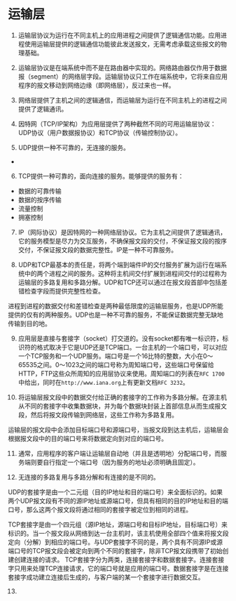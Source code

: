 # 运输层

1. 运输层协议为运行在不同主机上的应用进程之间提供了逻辑通信功能。应用进程使用运输层提供的逻辑通信功能彼此发送报文，无需考虑承载这些报文的物理基础。

2. 运输层协议是在端系统中而不是在路由器中实现的。网络路由器仅作用于数据报（segment）的网络层字段。运输层协议只工作在端系统中，它将来自应用程序的报文移动到网络边缘（即网络层），反过来也一样。

3. 网络层提供了主机之间的逻辑通信，而运输层为运行在不同主机上的进程之间提供了逻辑通讯。

4. 因特网（TCP/IP架构）为应用层提供了两种截然不同的可用运输层协议：UDP协议（用户数据报协议）和TCP协议（传输控制协议）。

5. UDP提供一种不可靠的，无连接的服务。
  - 

6. TCP提供一种可靠的，面向连接的服务。能够提供的服务有：
  - 数据的可靠传输
  - 数据的按序传输
  - 流量控制
  - 拥塞控制

7. IP（网际协议）是因特网的一种网络层协议。它为主机之间提供了逻辑通讯，它的服务模型是尽力为交互服务，不确保报文段的交付，不保证报文段的按序交付，不保证报文段的数据完整性。IP是一种不可靠服务。

8. UDP和TCP最基本的责任是，将两个端到端件IP的交付服务扩展为运行在端系统中的两个进程之间的服务。这种将主机间交付扩展到进程间交付的过程称为运输层的多路复用和多路分解。UDP和TCP还可以通过在报文段首部中包括差错检查字段而提供完整性检查。

  进程到进程的数据交付和差错检查是两种最低限度的运输层服务，也是UDP所能提供的仅有的两种服务。UDP也是一种不可靠的服务，不能保证数据完整无缺地传输到目的地。

9. 应用层是直接与套接字（socket）打交道的。没有socket都有唯一标识符，标识符的格式取决于它是UDP还是TCP端口。一台主机的一个端口号，可以对应一个TCP服务和一个UDP服务。端口号是一个16比特的整数，大小在0～65535之间。0～1023之间的端口号称为周知端口号，这些端口号保留给HTTP，FTP这些众所周知的应用层协议来使用。周知端口的列表在`RFC 1700`中给出，同时在`http://www.iana.org`上有更新文档`RFC 3232`。

10. 将运输层报文段中的数据交付给正确的套接字的工作称为多路分解。在源主机从不同的套接字中收集数据块，并为每个数据块封装上首部信息从而生成报文段，然后将报文段传输到网络层，这些工作称为多路复用。

  运输层的报文段中会添加目标端口号和源端口号，当报文段到达主机后，运输层会根据报文段中的目的端口号来将数据定向到对应的端口号。

11. 通常，应用程序的客户端让运输层自动地（并且是透明地）分配端口号，而服务端则要自行指定一个端口号（因为服务的地址必须明确且固定）。

12. 无连接的多路复用与多路分解和有连接的是不同的。

  UDP的套接字是由一个二元组（目的IP地址和目的端口号）来全面标识的。如果两个UDP报文段有不同的源IP地址或源端口号，但具有相同的目的IP地址和目的端口号，那么这两个报文段将通过相同的套接字被定位到相同的进程。

  TCP套接字是由一个四元组（源IP地址，源端口号和目标IP地址，目标端口号）来标识的。当一个报文段从网络到达一台主机时，该主机使用全部四个值来将报文段定向（分解）到相应的端口号。与UDP套接字不同的是，两个具有不同源IP或源端口号的TCP报文段会被定向到两个不同的套接字，除非TCP报文段携带了初始创建创建连接的请求。
  TCP套接字分为两类，连接套接字和数据套接字。连接套接字只用来处理TCP连接请求，它的端口号就是应用的端口号。数据套接字是在连接套接字成功建立连接后生成的，与客户端的某一个套接字进行数据交互。

13. 
